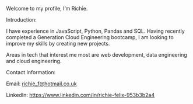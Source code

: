 Welcome to my profile, I’m Richie.

Introduction:

I have experience in JavaScript, Python, Pandas and SQL. Having recently completed a Generation Cloud Engineering bootcamp, I am looking to improve my skills by creating new projects.

Areas in tech that interest me most are web development, data engineering and cloud engineering.

Contact Information:

Email: richie_f@hotmail.co.uk

LinkedIn: https://www.linkedin.com/in/richie-felix-953b3b2a4
<!---
12ichie/12ichie is a ✨ special ✨ repository because its `README.md` (this file) appears on your GitHub profile.
You can click the Preview link to take a look at your changes.
--->
